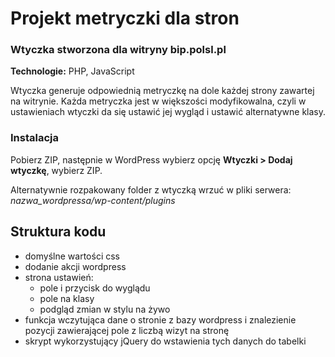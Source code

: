 # Projekt metryczki dla stron

### Wtyczka stworzona dla witryny bip.polsl.pl

**Technologie:** PHP, JavaScript

Wtyczka generuje odpowiednią metryczkę na dole każdej strony zawartej na witrynie.
Każda metryczka jest w większości modyfikowalna, czyli w ustawieniach wtyczki da się ustawić jej wygląd i ustawić alternatywne klasy.

### Instalacja

Pobierz ZIP, następnie w WordPress wybierz opcję **Wtyczki > Dodaj wtyczkę**, wybierz ZIP. 

Alternatywnie rozpakowany folder z wtyczką wrzuć w pliki serwera:  
*nazwa_wordpressa/wp-content/plugins*

## Struktura kodu
- domyślne wartości css
- dodanie akcji wordpress
- strona ustawień:
  - pole i przycisk do wyglądu
  - pole na klasy
  - podgląd zmian w stylu na żywo
- funkcja wczytująca dane o stronie z bazy wordpress i znalezienie pozycji zawierającej pole z liczbą wizyt na stronę
- skrypt wykorzystujący jQuery do wstawienia tych danych do tabelki
